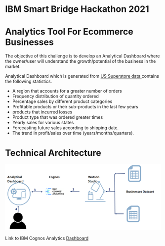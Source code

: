 <!-- # SBSPS-Challenge-5520-Analytics-Tool-For-Ecommerce-businesses -->
# IBM Smart Bridge Hackathon 2021
# Analytics Tool For Ecommerce Businesses

The objective of this challenge is to develop an Analytical Dashboard where the owner/user will understand the growth/potential of the business in the market.

Analytical Dashboard which is generated from [US Superstore data ](https://www.kaggle.com/juhi1994/superstore-analysis) contains the following statistics.


- A region that accounts for a greater number of orders
- Frequency distribution of quantity ordered  
- Percentage sales by different product categories 
- Profitable products or their sub-products in the last few years 
- products  that incurred losses
- Product type that was ordered greater times 
- Yearly sales for various states
- Forecasting future sales according to shipping date.
- The trend in profit/sales over time (years/months/quarters).

# Technical Architecture
![Technical-Architecture](Technical-Architecture.png)

Link to IBM Cognos Analytics [Dashboard](https://us1.ca.analytics.ibm.com/bi/?perspective=dashboard&pathRef=.my_folders%2FDASHBOARD&action=view&mode=dashboard&subView=model0000017b9c8c7157_00000001)


